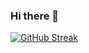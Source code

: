 ### Hi there 👋

[![GitHub Streak](https://streak-stats.demolab.com?user=&theme=dark&hide_border=true)](https://git.io/streak-stats)
